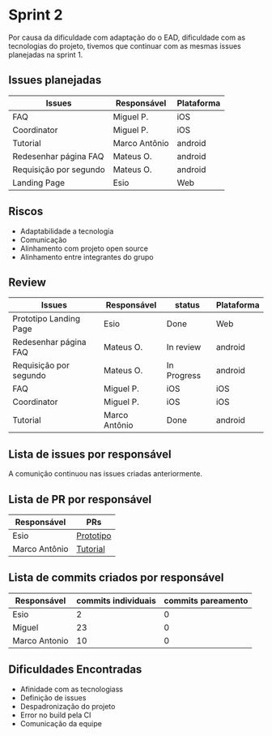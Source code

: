 # Sprint 2

Por causa da dificuldade com adaptação do o EAD, dificuldade com as tecnologias do projeto, tivemos que continuar com as mesmas issues planejadas na sprint 1.

## Issues planejadas

| Issues                 | Responsável   | Plataforma |
| ---------------------- | ------------- | ---------- |
| FAQ                    | Miguel P.     | iOS        |
| Coordinator            | Miguel P.     | iOS        |
| Tutorial               | Marco Antônio | android    |
| Redesenhar página FAQ  | Mateus O.     | android    |
| Requisição por segundo | Mateus O.     | android    |
| Landing Page           | Esio          | Web        |

## Riscos

- Adaptabilidade a tecnologia
- Comunicação
- Alinhamento com projeto open source
- Alinhamento entre integrantes do grupo

## Review

| Issues                 | Responsável | status      | Plataforma |
| ---------------------- | ----------- | ----------- | ---------- |
| Prototipo Landing Page | Esio        | Done        | Web        |
| Redesenhar página FAQ  | Mateus O.   | In review   | android    |
| Requisição por segundo | Mateus O.   | In Progress | android    |
| FAQ                    | Miguel P.   | iOS         | iOS        |
| Coordinator            | Miguel P.   | iOS         | iOS        |
| Tutorial               | Marco Antônio | Done      | android    |

## Lista de issues por responsável

A comunição continuou nas issues criadas anteriormente.

## Lista de PR por responsável

| Responsável | PRs                                                                                                                   |
| ----------- | --------------------------------------------------------------------------------------------------------------------- |
| Esio        | [Prototipo](https://www.figma.com/proto/TOUk1MfAHuez3zAjuVB3Yp/Escola-em-casa?node-id=1%3A2&scaling=scale-down-width) |
| Marco Antônio| [Tutorial](https://github.com/Escola-em-Casa/android-escola-em-casa/pull/38) |

## Lista de commits criados por responsável

| Responsável | commits individuais | commits pareamento |
| ----------- | ------------------- | ------------------ |
| Esio        | 2                   | 0                  |
| Miguel      | 23                  | 0                  |
| Marco Antonio| 10                   | 0                  |

## Dificuldades Encontradas

- Afinidade com as tecnologiass
- Definição de issues
- Despadronização do projeto
- Error no build pela CI
- Comunicação da equipe
